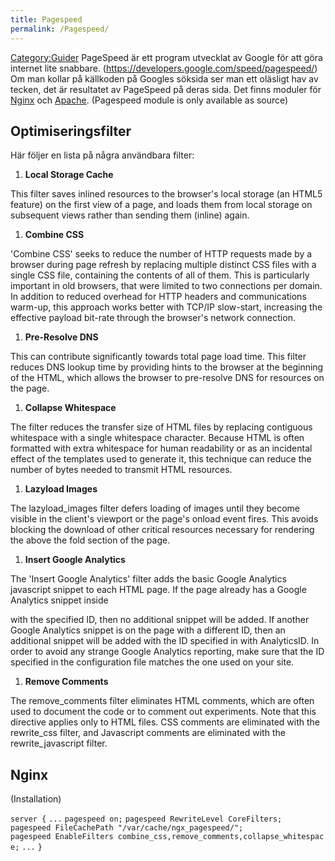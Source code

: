```yaml
---
title: Pagespeed
permalink: /Pagespeed/
---
```


[Category:Guider](/Category:Guider "wikilink") PageSpeed är ett program
utvecklat av Google för att göra internet lite snabbare.
(https://developers.google.com/speed/pagespeed/) Om man kollar på
källkoden på Googles söksida ser man ett oläsligt hav av tecken, det är
resultatet av PageSpeed på deras sida. Det finns moduler för
[Nginx](/Nginx "wikilink") och [Apache](/Apache "wikilink"). (Pagespeed
module is only available as source)

Optimiseringsfilter
-------------------

Här följer en lista på några användbara filter:

1.  **Local Storage Cache**

This filter saves inlined resources to the browser's local storage (an
HTML5 feature) on the first view of a page, and loads them from local
storage on subsequent views rather than sending them (inline) again.

1.  **Combine CSS**

'Combine CSS' seeks to reduce the number of HTTP requests made by a
browser during page refresh by replacing multiple distinct CSS files
with a single CSS file, containing the contents of all of them. This is
particularly important in old browsers, that were limited to two
connections per domain. In addition to reduced overhead for HTTP headers
and communications warm-up, this approach works better with TCP/IP
slow-start, increasing the effective payload bit-rate through the
browser's network connection.

1.  **Pre-Resolve DNS**

This can contribute significantly towards total page load time. This
filter reduces DNS lookup time by providing hints to the browser at the
beginning of the HTML, which allows the browser to pre-resolve DNS for
resources on the page.

1.  **Collapse Whitespace**

The filter reduces the transfer size of HTML files by replacing
contiguous whitespace with a single whitespace character. Because HTML
is often formatted with extra whitespace for human readability or as an
incidental effect of the templates used to generate it, this technique
can reduce the number of bytes needed to transmit HTML resources.

1.  **Lazyload Images**

The lazyload_images filter defers loading of images until they become
visible in the client's viewport or the page's onload event fires. This
avoids blocking the download of other critical resources necessary for
rendering the above the fold section of the page.

1.  **Insert Google Analytics**

The 'Insert Google Analytics' filter adds the basic Google Analytics
javascript snippet to each HTML page. If the page already has a Google
Analytics snippet inside

<head>

with the specified ID, then no additional snippet will be added. If
another Google Analytics snippet is on the page with a different ID,
then an additional snippet will be added with the ID specified in with
AnalyticsID. In order to avoid any strange Google Analytics reporting,
make sure that the ID specified in the configuration file matches the
one used on your site.

1.  **Remove Comments**

The remove_comments filter eliminates HTML comments, which are often
used to document the code or to comment out experiments. Note that this
directive applies only to HTML files. CSS comments are eliminated with
the rewrite_css filter, and Javascript comments are eliminated with the
rewrite_javascript filter.

Nginx
-----

(Installation)

`server {`
`...`
`pagespeed on;`
`pagespeed RewriteLevel CoreFilters;`
`pagespeed FileCachePath "/var/cache/ngx_pagespeed/";`
`pagespeed EnableFilters combine_css,remove_comments,collapse_whitespace;`
`...`
`}`